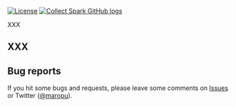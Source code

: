 [![License](http://img.shields.io/:license-Apache_v2-blue.svg)](https://github.com/maropu/predictive-testing/blob/master/LICENSE)
[![Collect Spark GitHub logs](https://github.com/maropu/predictive-testing/actions/workflows/collect-spark-logs.yml/badge.svg)](https://github.com/maropu/predictive-testing/actions/workflows/collect-spark-logs.yml)
<!---
[![Coverage Status](https://coveralls.io/repos/github/maropu/predictive-testing/badge.svg?branch=master)](https://coveralls.io/github/maropu/predictive-testing?branch=master)
-->

XXX

## XXX

## Bug reports

If you hit some bugs and requests, please leave some comments on [Issues](https://github.com/maropu/predictive-testing/issues)
or Twitter ([@maropu](http://twitter.com/#!/maropu)).

